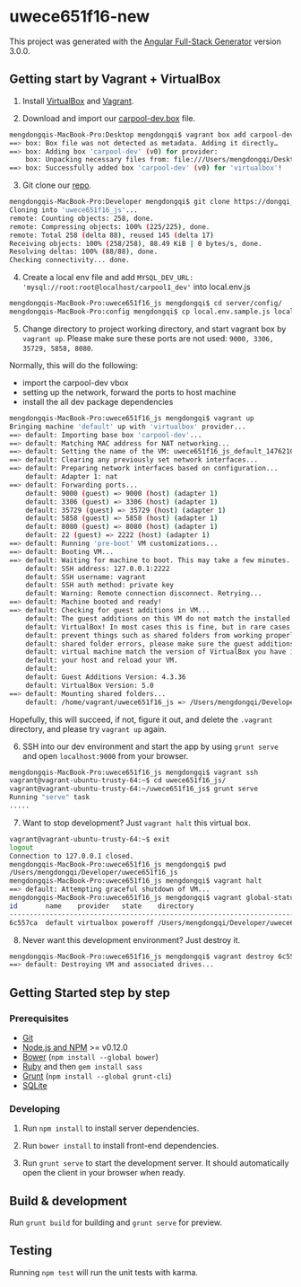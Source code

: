 # uwece651f16-new

This project was generated with the [Angular Full-Stack Generator](https://github.com/DaftMonk/generator-angular-fullstack) version 3.0.0.

## Getting start by Vagrant + VirtualBox
1. Install [VirtualBox](https://www.virtualbox.org) and [Vagrant](https://www.vagrantup.com/).

2. Download and import our [carpool-dev.box]() file. 
```bash
mengdongqis-MacBook-Pro:Desktop mengdongqi$ vagrant box add carpool-dev carpool-dev.box -f
==> box: Box file was not detected as metadata. Adding it directly…
==> box: Adding box 'carpool-dev' (v0) for provider: 
    box: Unpacking necessary files from: file:///Users/mengdongqi/Desktop/carpool-dev.box
==> box: Successfully added box 'carpool-dev' (v0) for 'virtualbox'!
```

3. Git clone our [repo](https://bitbucket.org/uwece651f16/uwece651f16_js). 
```bash
mengdongqis-MacBook-Pro:Developer mengdongqi$ git clone https://dongqi_meng@bitbucket.org/uwece651f16/uwece651f16_js.git 
Cloning into 'uwece651f16_js'...
remote: Counting objects: 258, done.
remote: Compressing objects: 100% (225/225), done.
remote: Total 258 (delta 88), reused 145 (delta 17)
Receiving objects: 100% (258/258), 88.49 KiB | 0 bytes/s, done.
Resolving deltas: 100% (88/88), done.
Checking connectivity... done.
```

4. Create a local env file and add `MYSQL_DEV_URL: 'mysql://root:root@localhost/carpool1_dev'` into local.env.js
```bash
mengdongqis-MacBook-Pro:uwece651f16_js mengdongqi$ cd server/config/
mengdongqis-MacBook-Pro:config mengdongqi$ cp local.env.sample.js local.env.js  
```

5. Change directory to project working directory, and start vagrant box by `vagrant up`. 
Please make sure these ports are not used: `9000, 3306, 35729, 5858, 8080`.     

Normally, this will do the following:
  - import the carpool-dev vbox
  - setting up the network, forward the ports to host machine  
  - install the all dev package dependencies 

```bash
mengdongqis-MacBook-Pro:uwece651f16_js mengdongqi$ vagrant up 
Bringing machine 'default' up with 'virtualbox' provider...
==> default: Importing base box 'carpool-dev'...
==> default: Matching MAC address for NAT networking...
==> default: Setting the name of the VM: uwece651f16_js_default_1476210577303_17584
==> default: Clearing any previously set network interfaces...
==> default: Preparing network interfaces based on configuration...
    default: Adapter 1: nat
==> default: Forwarding ports...
    default: 9000 (guest) => 9000 (host) (adapter 1)
    default: 3306 (guest) => 3306 (host) (adapter 1)
    default: 35729 (guest) => 35729 (host) (adapter 1)
    default: 5858 (guest) => 5858 (host) (adapter 1)
    default: 8080 (guest) => 8080 (host) (adapter 1)
    default: 22 (guest) => 2222 (host) (adapter 1)
==> default: Running 'pre-boot' VM customizations...
==> default: Booting VM...
==> default: Waiting for machine to boot. This may take a few minutes...
    default: SSH address: 127.0.0.1:2222
    default: SSH username: vagrant
    default: SSH auth method: private key
    default: Warning: Remote connection disconnect. Retrying...
==> default: Machine booted and ready!
==> default: Checking for guest additions in VM...
    default: The guest additions on this VM do not match the installed version of
    default: VirtualBox! In most cases this is fine, but in rare cases it can
    default: prevent things such as shared folders from working properly. If you see
    default: shared folder errors, please make sure the guest additions within the
    default: virtual machine match the version of VirtualBox you have installed on
    default: your host and reload your VM.
    default: 
    default: Guest Additions Version: 4.3.36
    default: VirtualBox Version: 5.0
==> default: Mounting shared folders...
    default: /home/vagrant/uwece651f16_js => /Users/mengdongqi/Developer/uwece651f16_js
```    

Hopefully, this will succeed, if not, figure it out, and delete the `.vagrant` directory, and please try `vagrant up` again.

6. SSH into our dev environment and start the app by using `grunt serve` and open `localhost:9000` from your browser. 
```bash
mengdongqis-MacBook-Pro:uwece651f16_js mengdongqi$ vagrant ssh
vagrant@vagrant-ubuntu-trusty-64:~$ cd uwece651f16_js/
vagrant@vagrant-ubuntu-trusty-64:~/uwece651f16_js$ grunt serve
Running "serve" task
.....
```

7. Want to stop development? Just `vagrant halt` this virtual box. 
```bash
vagrant@vagrant-ubuntu-trusty-64:~$ exit
logout
Connection to 127.0.0.1 closed.
mengdongqis-MacBook-Pro:uwece651f16_js mengdongqi$ pwd
/Users/mengdongqi/Developer/uwece651f16_js
mengdongqis-MacBook-Pro:uwece651f16_js mengdongqi$ vagrant halt
==> default: Attempting graceful shutdown of VM...
mengdongqis-MacBook-Pro:uwece651f16_js mengdongqi$ vagrant global-status
id       name    provider   state    directory                                  
--------------------------------------------------------------------------------
6c557ca  default virtualbox poweroff /Users/mengdongqi/Developer/uwece651f16_js 
```

8. Never want this development environment? Just destroy it. 
```bash
mengdongqis-MacBook-Pro:uwece651f16_js mengdongqi$ vagrant destroy 6c557ca -f 
==> default: Destroying VM and associated drives...
```

## Getting Started step by step

### Prerequisites

- [Git](https://git-scm.com/)
- [Node.js and NPM](nodejs.org) >= v0.12.0
- [Bower](bower.io) (`npm install --global bower`)
- [Ruby](https://www.ruby-lang.org) and then `gem install sass`
- [Grunt](http://gruntjs.com/) (`npm install --global grunt-cli`)
- [SQLite](https://www.sqlite.org/quickstart.html)

### Developing

1. Run `npm install` to install server dependencies.

2. Run `bower install` to install front-end dependencies.

3. Run `grunt serve` to start the development server. It should automatically open the client in your browser when ready.

## Build & development

Run `grunt build` for building and `grunt serve` for preview.

## Testing

Running `npm test` will run the unit tests with karma.
